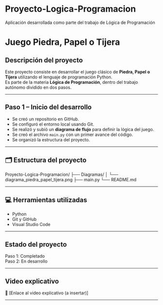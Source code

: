# Proyecto-Logica-Programacion
Aplicación desarrollada como parte del trabajo de Lógica de Programación

#  Juego Piedra, Papel o Tijera

##  Descripción del proyecto

Este proyecto consiste en desarrollar el juego clásico de **Piedra, Papel o Tijera** utilizando el lenguaje de programación Python.  
Es parte de la materia **Lógica de Programación**, dentro del trabajo autónomo dividido en dos pasos.

---

##  Paso 1 – Inicio del desarrollo

- Se creó un repositorio  en GitHub.
- Se configuró el entorno local usando Git.
- Se realizó y subió un **diagrama de flujo** para definir la lógica del juego.
- Se creó el archivo `main.py` con un primer avance del código.
- Se organizó la estructura del proyecto.

---

## 🗂 Estructura del proyecto

Proyecto-Logica-Programacion/
├── Diagramas/
│ └── diagrama_piedra_papel_tijera.png
├── main.py
└── README.md

---

## 💻 Herramientas utilizadas

- Python
- Git y GitHub
- Visual Studio Code

---

##  Estado del proyecto

 Paso 1: Completado  
 Paso 2: En desarrollo

---

##  Video explicativo

🔗 [Enlace al video explicativo (a insertar)]

---

